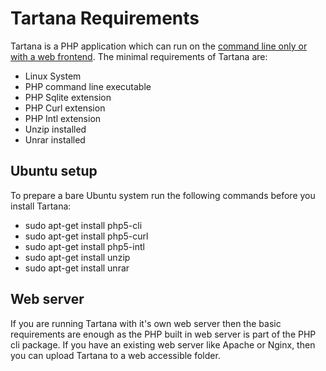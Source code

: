 # Tartana Requirements

Tartana is a PHP application which can run on the [command line only or with a web frontend](running.md). The minimal requirements of Tartana are:

- Linux System
- PHP command line executable
- PHP Sqlite extension
- PHP Curl extension
- PHP Intl extension
- Unzip installed
- Unrar installed

## Ubuntu setup

To prepare a bare Ubuntu system run the following commands before you install Tartana:

- sudo apt-get install php5-cli
- sudo apt-get install php5-curl
- sudo apt-get install php5-intl
- sudo apt-get install unzip
- sudo apt-get install unrar

## Web server
If you are running Tartana with it's own web server then the basic requirements are enough as the PHP built in web server is part of the PHP cli package. If you have an existing web server like Apache or Nginx, then you can upload Tartana to a web accessible folder.